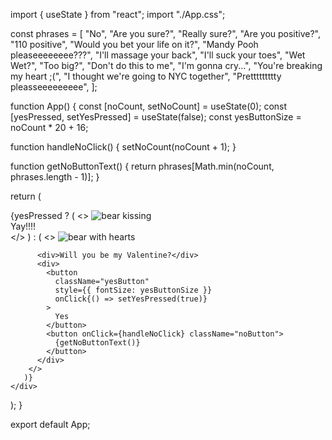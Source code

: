 import { useState } from "react";
import "./App.css";

const phrases = [
  "No",
  "Are you sure?",
  "Really sure?",
  "Are you positive?",
  "110 positive",
  "Would you bet your life on it?",
  "Mandy Pooh pleaseeeeeeee???",
  "I'll massage your back",
  "I'll suck your toes",
  "Wet Wet?",
  "Too big?",
  "Don't do this to me",
  "I'm gonna cry...",
  "You're breaking my heart ;(",
  "I thought we're going to NYC together",
  "Prettttttttty pleasseeeeeeeee",
];

function App() {
  const [noCount, setNoCount] = useState(0);
  const [yesPressed, setYesPressed] = useState(false);
  const yesButtonSize = noCount * 20 + 16;

  function handleNoClick() {
    setNoCount(noCount + 1);
  }

  function getNoButtonText() {
    return phrases[Math.min(noCount, phrases.length - 1)];
  }

  return (
    <div className="valentine-container">
      {yesPressed ? (
        <>
          <img
            alt="bear kissing"
            src="https://media.tenor.com/gUiu1zyxfzYAAAAi/bear-kiss-bear-kisses.gif"
          />
          <div className="text">Yay!!!!</div>
        </>
      ) : (
        <>
          <img
            alt="bear with hearts"
            src="https://gifdb.com/images/high/cute-love-bear-roses-ou7zho5oosxnpo6k.gif"
          />

          <div>Will you be my Valentine?</div>
          <div>
            <button
              className="yesButton"
              style={{ fontSize: yesButtonSize }}
              onClick{() => setYesPressed(true)}
            >
              Yes
            </button>
            <button onClick={handleNoClick} className="noButton">
              {getNoButtonText()}
            </button>
          </div>
        </>
       )}
    </div>
  );
}

export default App;
